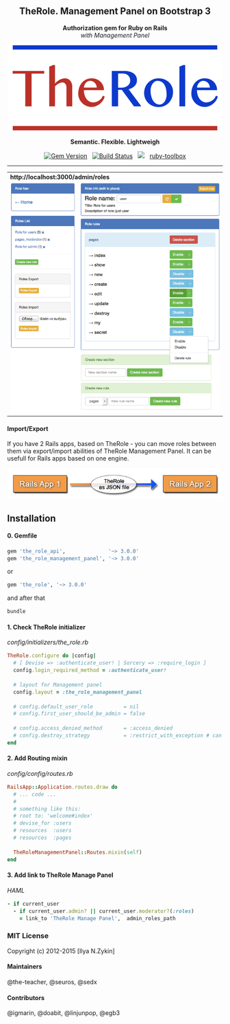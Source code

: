 <h2 align="center" class='center' style="text-align:center">
  TheRole. Management Panel on Bootstrap 3
</h2>

<p align="center" class='center' style="text-align:center">
  <b>Authorization gem for Ruby on Rails</b><br>
  <i>with Management Panel</i>
</p>

<p align="center" class='center' style="text-align:center">
  <img src="https://raw.githubusercontent.com/TheRole/docs/master/images/the_role.png" alt="TheRole. Authorization gem for Ruby on Rails with Administrative interface">
</p>

<p align="center" class='center' style="text-align:center">
  <b>Semantic. Flexible. Lightweigh</b>
</p>

<div align="center" class='center' style="text-align:center">

<a href="http://badge.fury.io/rb/the_role"><img src="https://badge.fury.io/rb/the_role.svg" alt="Gem Version" height="18"></a>
&nbsp;
<a href="https://travis-ci.org/TheRole/DummyApp"><img src="https://travis-ci.org/TheRole/DummyApp.svg?branch=master" alt="Build Status" height="18"></a>
&nbsp;
<a href="https://codeclimate.com/github/TheRole/TheRoleManagementPanelBootstrap3"><img src="https://codeclimate.com/github/TheRole/TheRoleManagementPanelBootstrap3/badges/gpa.svg" /></a>
&nbsp;
<a href="https://www.ruby-toolbox.com/categories/rails_authorization">ruby-toolbox</a>
</div>

<hr>

<table>
<tr>
  <td>
    <b align="center" class='center' style="text-align:center">
      http://localhost:3000/admin/roles
    </b>
  </td>
</tr>
<tr>
  <td>
    <img src="https://raw.githubusercontent.com/TheRole/docs/master/images/gui.png?2" alt="TheRole GUI">
  </td>
</tr>
</table>

#### Import/Export

If you have 2 Rails apps, based on TheRole - you can move roles between them via export/import abilities of TheRole Management Panel.
It can be usefull for Rails apps based on one engine.

<div align="center" class='center' style="text-align:center">
  <img src="https://raw.githubusercontent.com/TheRole/docs/master/images/import_export.png" alt="TheRole. Authorization gem for Ruby on Rails with Administrative interface">
</div>

## Installation

#### 0. Gemfile

```ruby
gem 'the_role_api',              '~> 3.0.0'
gem 'the_role_management_panel', '~> 3.0.0'
```

or

```ruby
gem 'the_role', '~> 3.0.0'
```

and after that

```sh
bundle
```

#### 1. Check TheRole initializer

<i>config/initializers/the_role.rb</i>

```ruby
TheRole.configure do |config|
  # [ Devise => :authenticate_user! | Sorcery => :require_login ]
  config.login_required_method = :authenticate_user!

  # layout for Management panel
  config.layout = :the_role_management_panel

  # config.default_user_role          = nil
  # config.first_user_should_be_admin = false

  # config.access_denied_method       = :access_denied
  # config.destroy_strategy           = :restrict_with_exception # can be nil
end
```

#### 2. Add Routing mixin

<i>config/config/routes.rb</i>

```ruby
RailsApp::Application.routes.draw do
  # ... code ...
  #
  # something like this:
  # root to: 'welcome#index'
  # devise_for :users
  # resources  :users
  # resources  :pages

  TheRoleManagementPanel::Routes.mixin(self)
end
```

#### 3. Add link to TheRole Manage Panel

<i>HAML</i>

```ruby
- if current_user
  - if current_user.admin? || current_user.moderator?(:roles)
    = link_to 'TheRole Manage Panel',  admin_roles_path
```

### MIT License

Copyright (c) 2012-2015 [Ilya N.Zykin]

#### Maintainers

@the-teacher, @seuros, @sedx

#### Contributors

@igmarin, @doabit, @linjunpop, @egb3
